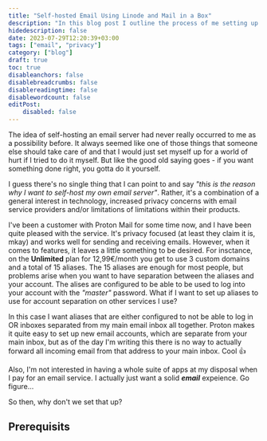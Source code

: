 ```yaml
---
title: "Self-hosted Email Using Linode and Mail in a Box"
description: "In this blog post I outline the process of me setting up a self hosted email service for myself. The reasons are simple: more pirvacy, more flexibility and, perhaps most importantly, more fun."
hidedescription: false
date: 2023-07-29T12:20:39+03:00
tags: ["email", "privacy"]
category: ["blog"]
draft: true
toc: true
disableanchors: false
disablebreadcrumbs: false
disablereadingtime: false
disablewordcount: false
editPost:
    disabled: false
---
```

The idea of self-hosting an email server had never really occurred to me as a possibility before.
It always seemed like one of those things that someone else should take care of
and that I would just set myself up for a world of hurt if I tried to do it myself.
But like the good old saying goes - if you want something done right, you gotta do it yourself.

I guess there's no single thing that I can point to and say *"this is the reason why I want to self-host my own email server"*.
Rather, it's a combination of a general interest in technology, increased privacy
concerns with email service providers and/or limitations of limitations within their products.

I've been a customer with Proton Mail for some time now, and I have been quite pleased with the service.
It's privacy focused (at least they claim it is, mkay) and works well for sending and receiving emails.
However, when it comes to features, it leaves a little something to be desired.
For insctance, on the **Unlimited** plan for 12,99€/month you get to use 3 custom domains and a total of 15 aliases.
The 15 aliases are enough for most people, but problems arise when you want to have separation between the aliases and your account.
The alises are configured to be able to be used to log into your account with the *"master"* password.
What if I want to set up aliases to use for account separation on other services I use?

In this case I want aliases that are either configured to not be able to log in OR inboxes separated from my main email inbox all together.
Proton makes it quite easy to set up new email accounts, which are separate from your main inbox, but as of the day I'm writing this there
is no way to actually forward all incoming email from that address to your main inbox. Cool 👍

Also, I'm not interested in having a whole suite of apps at my disposal when I pay for an email service.
I actually just want a solid ***email*** expeience. Go figure...

So then, why don't we set that up?

## Prerequisits

